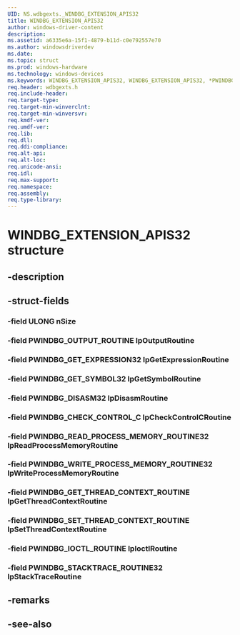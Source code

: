 ```yaml
---
UID: NS.wdbgexts._WINDBG_EXTENSION_APIS32
title: WINDBG_EXTENSION_APIS32
author: windows-driver-content
description: 
ms.assetid: a6335e6a-15f1-4879-b11d-c0e792557e70
ms.author: windowsdriverdev
ms.date: 
ms.topic: struct
ms.prod: windows-hardware
ms.technology: windows-devices
ms.keywords: WINDBG_EXTENSION_APIS32, WINDBG_EXTENSION_APIS32, *PWINDBG_EXTENSION_APIS32
req.header: wdbgexts.h
req.include-header:
req.target-type:
req.target-min-winverclnt:
req.target-min-winversvr:
req.kmdf-ver:
req.umdf-ver:
req.lib:
req.dll:
req.ddi-compliance:
req.alt-api:
req.alt-loc:
req.unicode-ansi:
req.idl:
req.max-support:
req.namespace:
req.assembly:
req.type-library:
---
```


# WINDBG_EXTENSION_APIS32 structure

## -description



## -struct-fields

### -field ULONG nSize			
 	
### -field PWINDBG_OUTPUT_ROUTINE lpOutputRoutine			
 	
### -field PWINDBG_GET_EXPRESSION32 lpGetExpressionRoutine			
 	
### -field PWINDBG_GET_SYMBOL32 lpGetSymbolRoutine			
 	
### -field PWINDBG_DISASM32 lpDisasmRoutine			
 	
### -field PWINDBG_CHECK_CONTROL_C lpCheckControlCRoutine			
 	
### -field PWINDBG_READ_PROCESS_MEMORY_ROUTINE32 lpReadProcessMemoryRoutine			
 	
### -field PWINDBG_WRITE_PROCESS_MEMORY_ROUTINE32 lpWriteProcessMemoryRoutine			
 	
### -field PWINDBG_GET_THREAD_CONTEXT_ROUTINE lpGetThreadContextRoutine			
 	
### -field PWINDBG_SET_THREAD_CONTEXT_ROUTINE lpSetThreadContextRoutine			
 	
### -field PWINDBG_IOCTL_ROUTINE lpIoctlRoutine			
 	
### -field PWINDBG_STACKTRACE_ROUTINE32 lpStackTraceRoutine			
 	
## -remarks

## -see-also